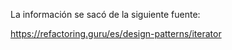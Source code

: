 La información se sacó de la siguiente fuente:

https://refactoring.guru/es/design-patterns/iterator